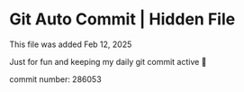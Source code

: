 # Git Auto Commit | Hidden File

This file was added Feb 12, 2025

Just for fun and keeping my daily git commit active 🤪

commit number: 286053
